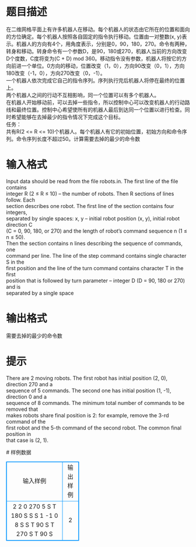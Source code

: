 # 

 
 # 题目描述 
<p>
在二维网格平面上有许多机器人在移动。每个机器人的状态由它所在的位置和面向的方位确定。每个机器人按照各自固定的指令执行移动。位置由一对整数(x, y)表示。机器人的方向有4个，用角度表示，分别是0，90，180，270。命令有两种，转身和移动。转身命令有一个参数D，是90，180或270，机器人当前的方向改变D个度数，C度将变为(C&nbsp;+&nbsp;D)&nbsp;mod&nbsp;360。移动指令没有参数，机器人将按它的方向前进一个单位。0方向的移动，位置改变（1，0），方向90改变（0，1），方向180改变（-1，0），方向270改变（0，-1）。<br>一个机器人依次完成它自己的指令序列。序列执行完后机器人将停在最终的位置上。<br>两个机器人之间的行动不互相影响，同一个位置可以有多个机器人。<br>在机器人开始移动前，可以去掉一些指令，所以控制中心可以改变机器人的行动路线和最终位置。控制中心希望使所有的机器人最后到达同一个位置以进行检查。同时希望能够在去掉最少的指令情况下完成这个目标。<br>任务：<br>共有R(2&nbsp;<=&nbsp;R&nbsp;<=&nbsp;10)个机器人。每个机器人有它的初始位置，初始方向和命令序列。命令序列长度不超过50。计算需要去掉的最少的命令数<br></p> 

 
 # 输入格式 
<p>
Input data should be read from the file robots.in. The first line of the file contains <br>integer R (2 ≤ R ≤ 10) – the number of robots. Then R sections of lines follow. Each <br>section describes one robot. The first line of the section contains four integers, <br>separated by single spaces: x, y – initial robot position (x, y), initial robot direction C <br>(C = 0, 90, 180, or 270) and  the  length of  robot’s command  sequence n  (1 ≤ n ≤ 50). <br>Then the section contains n lines describing the sequence of commands, one <br>command per line. The line of the step command contains single character S in the <br>first position and the line of the turn command contains character  T in the first <br>position that is followed by turn parameter – integer D (D = 90, 180 or 270) and is <br>separated by a single space</p> 

 
 # 输出格式 
<p>
需要去掉的最少的命令数<br></p> 

 
 # 提示 
<p>
There are 2 moving robots. The first robot has initial position (2, 0), direction 270 and a <br>sequence of 5 commands. The second one has initial position (1, -1), direction 0 and a <br>sequence of 8 commands. The minimum total number of commands to be removed that <br>makes robots share final position is 2: for example, remove the 3-rd command of the <br>first robot and the 5-th command of the second robot. The common final position in <br>that case is (2, 1). </p> 
# 样例数据
<style>
        table,table tr th, table tr td { border:1px solid #0094ff; }
        table { width: 200px; min-height: 25px; line-height: 25px; text-align: center; border-collapse: collapse;}   
    </style>
<table>
	<tr>
		<td>输入样例</td>
		<td>输出样例</td>
	</tr>
<tr><td>2 
2 0 270 5 
S 
T 180 
S 
S 
S 
1 -1 0 8 
S 
S 
T 90 
S 
T 270 
S 
T 90 
S </td><td>2</td></tr></table>
